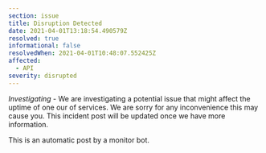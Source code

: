 ```yaml
---
section: issue
title: Disruption Detected
date: 2021-04-01T13:18:54.490579Z
resolved: true
informational: false
resolvedWhen: 2021-04-01T10:48:07.552425Z
affected:
  - API
severity: disrupted
---
```

*Investigating* - We are investigating a potential issue that might affect the uptime of one our of services. We are sorry for any inconvenience this may cause you. This incident post will be updated once we have more information.

This is an automatic post by a monitor bot.
        